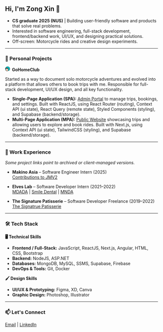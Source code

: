 ## Hi, I'm Zong Xin 👋
- **CS graduate 2025 (NUS)** | Building user-friendly software and products that solve real problems.  
- Interested in software engineering, full-stack development, frontend/backend work, UI/UX, and designing practical solutions.  
- Off-screen: Motorcycle rides and creative design experiments.  

- - -

### 🌱 Personal Projects
**<img src="./images/icon.png" alt="Gohomeclub Icon" width="16" />&nbsp;&nbsp;GoHomeClub**  

Started as a way to document solo motorcycle adventures and evolved into a platform that allows others to book trips with me. Responsible for full-stack development, UI/UX design, and all key functionality. 
- **Single-Page Application (SPA):** [Admin Portal](http://go-home-club-spa.vercel.app/) to manage trips, bookings, and settings. Built with ReactJS, using React Router (routing), Context API (ui state), React Query (remote state), Styled Components (styling), and Supabase (backend/storage).
- **Multi-Page Application (MPA):** [Public Website](https://thegohomeclub.com) showcasing trips and allowing users to explore and book rides. Built with Next.js, using Context API (ui state), TailwindCSS (styling), and Supabase (backend/storage).

- - -

### 💼 Work Experience
*Some project links point to archived or client-managed versions.*

- **Makino Asia** – Software Engineer Intern (2025)  
  [Contributions to JMV2](https://drive.google.com/file/d/19Z0GgsIsuUSng1fEoz0mKycrG0DKOY3L/view?usp=drive_link)  

- **Elves Lab** – Software Developer Intern (2021–2022)  
  [MDADA](http://www.webdesigning.com.sg/project/Mdada/) | [Smile Dental](https://www.smiledental.sg/) | [MNDA](https://www.mnda.org.sg/)  

- **The Signature Patisserie** – Software Developer Freelance (2019–2022)  
  [The Signatrue Patisserie](https://thesignaturepatisserie.com/)  

---

### 🛠️ Tech Stack

**🖥️ Technical Skills**  
- **Frontend / Full-Stack:** JavaScript, ReactJS, Next.js, Angular, HTML, CSS, Bootstrap  
- **Backend:** NodeJS, ASP.NET  
- **Databases:** MongoDB, MySQL, SSMS, Supabase, Firebase  
- **DevOps & Tools:** Git, Docker  

**🖌️ Design Skills**  
- **UI/UX & Prototyping:** Figma, XD, Canva  
- **Graphic Design:** Photoshop, Illustrator  

- - -

### 📫 Let's Connect
[Email](mailto:yapzongxin@hotmail.com) | [LinkedIn](https://www.linkedin.com/in/yapzongxin)

<!--
**yap-zong-xin/yap-zong-xin** is a ✨ _special_ ✨ repository because its `README.md` (this file) appears on your GitHub profile.

Here are some ideas to get you started:

- 🔭 I’m currently working on ...
- 🌱 I’m currently learning ...
- 👯 I’m looking to collaborate on ...
- 🤔 I’m looking for help with ...
- 💬 Ask me about ...
- 📫 How to reach me: ...
- 😄 Pronouns: ...
- ⚡ Fun fact: ...
-->

